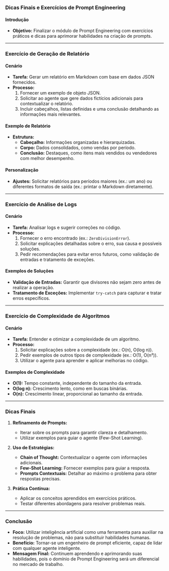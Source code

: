 ### Dicas Finais e Exercícios de Prompt Engineering

#### Introdução

- **Objetivo:** Finalizar o módulo de Prompt Engineering com exercícios práticos e dicas para aprimorar habilidades na criação de prompts.

---

### Exercício de Geração de Relatório

#### Cenário

- **Tarefa:** Gerar um relatório em Markdown com base em dados JSON fornecidos.
- **Processo:**
  1. Fornecer um exemplo de objeto JSON.
  2. Solicitar ao agente que gere dados fictícios adicionais para contextualizar o relatório.
  3. Incluir cabeçalhos, listas definidas e uma conclusão detalhando as informações mais relevantes.

#### Exemplo de Relatório

- **Estrutura:**
  - **Cabeçalho:** Informações organizadas e hierarquizadas.
  - **Corpo:** Dados consolidados, como vendas por período.
  - **Conclusão:** Destaques, como itens mais vendidos ou vendedores com melhor desempenho.

#### Personalização

- **Ajustes:** Solicitar relatórios para períodos maiores (ex.: um ano) ou diferentes formatos de saída (ex.: printar o Markdown diretamente).

---

### Exercício de Análise de Logs

#### Cenário

- **Tarefa:** Analisar logs e sugerir correções no código.
- **Processo:**
  1. Fornecer o erro encontrado (ex.: `ZeroDivisionError`).
  2. Solicitar explicações detalhadas sobre o erro, sua causa e possíveis soluções.
  3. Pedir recomendações para evitar erros futuros, como validação de entradas e tratamento de exceções.

#### Exemplos de Soluções

- **Validação de Entradas:** Garantir que divisores não sejam zero antes de realizar a operação.
- **Tratamento de Exceções:** Implementar `try-catch` para capturar e tratar erros específicos.

---

### Exercício de Complexidade de Algoritmos

#### Cenário

- **Tarefa:** Entender e otimizar a complexidade de um algoritmo.
- **Processo:**
  1. Solicitar explicações sobre a complexidade (ex.: O(n), O(log n)).
  2. Pedir exemplos de outros tipos de complexidade (ex.: O(1), O(n²)).
  3. Utilizar o agente para aprender e aplicar melhorias no código.

#### Exemplos de Complexidade

- **O(1):** Tempo constante, independente do tamanho da entrada.
- **O(log n):** Crescimento lento, como em buscas binárias.
- **O(n):** Crescimento linear, proporcional ao tamanho da entrada.

---

### Dicas Finais

1. **Refinamento de Prompts:**

   - Iterar sobre os prompts para garantir clareza e detalhamento.
   - Utilizar exemplos para guiar o agente (Few-Shot Learning).

2. **Uso de Estratégias:**

   - **Chain of Thought:** Contextualizar o agente com informações adicionais.
   - **Few-Shot Learning:** Fornecer exemplos para guiar a resposta.
   - **Prompts Contextuais:** Detalhar ao máximo o problema para obter respostas precisas.

3. **Prática Contínua:**
   - Aplicar os conceitos aprendidos em exercícios práticos.
   - Testar diferentes abordagens para resolver problemas reais.

---

### Conclusão

- **Foco:** Utilizar inteligência artificial como uma ferramenta para auxiliar na resolução de problemas, não para substituir habilidades humanas.
- **Benefício:** Tornar-se um engenheiro de prompt eficiente, capaz de lidar com qualquer agente inteligente.
- **Mensagem Final:** Continuem aprendendo e aprimorando suas habilidades, pois o domínio de Prompt Engineering será um diferencial no mercado de trabalho.
